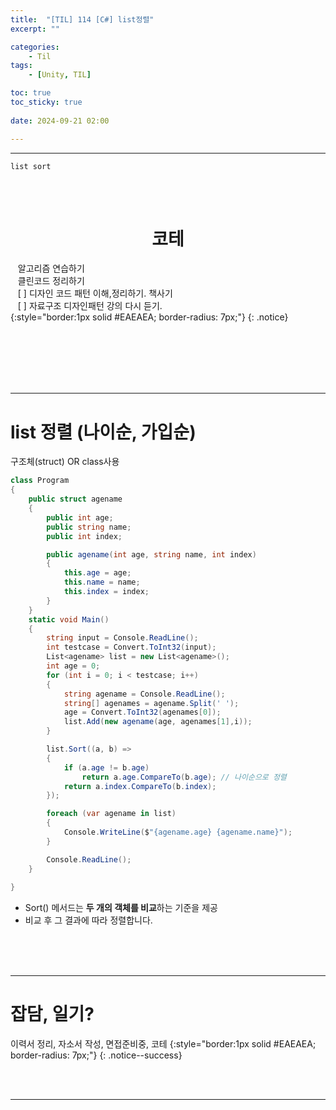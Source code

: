 ```yaml
---
title:  "[TIL] 114 [C#] list정렬"
excerpt: ""

categories:
    - Til
tags:
    - [Unity, TIL]

toc: true
toc_sticky: true
 
date: 2024-09-21 02:00

---
```

- - -

`list sort` 

<BR><BR>

<center><H1>  코테 </H1></center>

&nbsp;&nbsp; 알고리즘 연습하기     
&nbsp;&nbsp; 클린코드 정리하기   
&nbsp;&nbsp; [ ] 디자인 코드 패턴 이해,정리하기. 책사기  
&nbsp;&nbsp; [ ] 자료구조 디자인패턴 강의 다시 듣기.   
{:style="border:1px solid #EAEAEA; border-radius: 7px;"}
{: .notice}  


<br><br><br><br><br>
- - - 

# list 정렬 (나이순, 가입순)
구조체(struct) OR class사용  

<div class="notice--primary" markdown="1"> 

```c# 
class Program
{
    public struct agename 
    {
        public int age;
        public string name;
        public int index;

        public agename(int age, string name, int index) 
        {
            this.age = age;
            this.name = name;
            this.index = index;
        }
    }
    static void Main()
    {
        string input = Console.ReadLine();
        int testcase = Convert.ToInt32(input);
        List<agename> list = new List<agename>();
        int age = 0;
        for (int i = 0; i < testcase; i++)
        {
            string agename = Console.ReadLine();
            string[] agenames = agename.Split(' ');
            age = Convert.ToInt32(agenames[0]);
            list.Add(new agename(age, agenames[1],i));
        }

        list.Sort((a, b) =>
        {
            if (a.age != b.age)
                return a.age.CompareTo(b.age); // 나이순으로 정렬
            return a.index.CompareTo(b.index);
        });

        foreach (var agename in list)
        {
            Console.WriteLine($"{agename.age} {agename.name}");
        }

        Console.ReadLine();
    }
    
}

```
- Sort() 메서드는 **두 개의 객체를 비교**하는 기준을 제공  
- 비교 후 그 결과에 따라 정렬합니다.  
</div>


<br><br><br>
- - - 

# 잡담, 일기?
이력서 정리, 자소서 작성, 면접준비중, 코테
{:style="border:1px solid #EAEAEA; border-radius: 7px;"}
{: .notice--success}  

<br><br>
- - -

